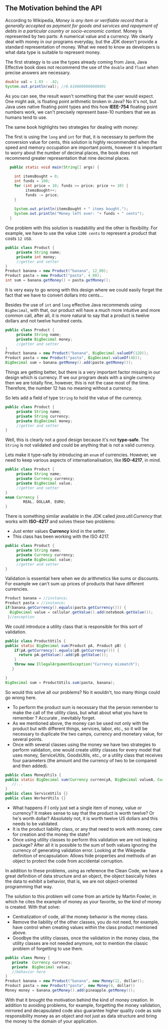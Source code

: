 ## The Motivation behind the API

According to Wikipedia, *Money is any item or verifiable record that is generally accepted as payment for goods and services and repayment of debts in a particular country or socio-economic context*. Money is represented by two parts: A numerical value and a currency. We clearly deal with money in our programs everyday, but the JDK doesn't provide a standard representation of money. What we need to know as developers is what data type is suitable to represent  money.

The first strategy is to use the types already coming from Java, Java Effective book does not recommend the use of the ``double`` and ``float`` when precise answers are necessary. 

``` java
double val = 1.03 - .42;
System.out.println(val); //0.6100000000000001
```

As you can see, the result wasn't something that the user would expect. One might ask, is floating point arithmetic broken in Java? No it's not, but Java uses native floating point types and this how **IEEE-754** floating point numbers work, we can't precisely represent base-10 numbers that we as humans tend to use.

The same book highlights two strategies for dealing with money: 

The first is using the ``long`` and ``int`` for that, it is necessary to perform the conversion value for cents, this solution is highly recommended when the speed and memory occupation are important points, however it is important to worry about the number of decimal places, the book does not recommend greater representation that nine decimal places.

``` java
  public static void main(String[] args) {
  
    int itemsBought = 0;
    int funds = 100;
    for (int price = 10; funds >= price; price += 10) {
         itemsBought++;
         funds -= price;
    }
    
    System.out.println(itemsBought + " items bought.");
    System.out.println("Money left over: "+ funds + " cents");
  }
```

One problem with this solution is readability and the other is flexibility. For example, we have to use the value `1200 cents` to represent a product that costs `12 USD`. 

``` java
public class Product {
     private String name;
     private int money;
     //getter and setter
}
Product banana = new Product("banana", 12_00);
Product pasta = new Product("pasta", 4_00);
int sum = banana.getMoney() + pasta.getMoney();
```

It is very easy to go wrong with this design where we could easily forget the fact that we have to convert dollars into cents...


Besides the use of ``int`` and ``long`` effective Java recommends using ``BigDecimal``, with that, our product will have a much more intuitive and more common call, after all, it is more natural to say that a product is twelve dollars and not twelve hundred cents.

``` java
public class Product {
     private String name;
     private BigDecimal money;
     //getter and setter
}
Product banana = new Product("banana", BigDecimal.valueOf(12D));
Product pasta = new Product("pasta", BigDecimal.valueOf(4D));
BigDecimal sum = banana.getMoney().add(paste.getMoney());
```

Things are getting better, but there is a very important factor missing in our design which is currency. If we our program deals with a single currency then we are totally fine, however, this is not the case most of the time. Therefore, the number 12 has no meaning without a currency. 

So lets add a field of type ``String`` to hold the value of the currency.


``` java
public class Product {
     private String name;
     private String currency;
     private BigDecimal money;
     //getter and setter
}
```

Well, this is clearly not a good design because it's not **type-safe**. The `String` is not validated and could be anything that is not a valid currency.

Lets make it type-safe by introducing an ``enum`` of currencies. However, we need to keep various aspects of internationalisation, like  **ISO-4217**, in mind.


``` java
public class Product {
     private String name;
     private Currency currency;
     private BigDecimal value;
     //getter and setter
}
enum Currency {
    	REAL, DOLLAR, EURO;
}
```

There is something similar available in the JDK called *java.util.Currency*
that works with **ISO-4217** and solves these two problems:

* Just enter values **Currency** kind in the setter.
* This class has been working with the ISO 4217.


``` java
public class Product {
     private String name;
     private Currency currency;
     private BigDecimal value;
     //getter and setter
}
```

Validation is essential here when we do arithmetics like sums or discounts. For example we can't sum up prices of products that have different currencies.


``` java
Product banana = //instance;
Product pasta = //instance;
if(banana.getCurrency().equals(pasta.getCurrency())) {
  BigDecimal value = cellular.getValue().add(notebook.getValue());
 }//exception
```

We could introduce a utility class that is responsible for this sort of validation.


``` java
public class ProductUtils {
public static BigDecimal sum(Product pA, Product pB) {
    if(pA.getCurrency().equals(pB.getCurrency())) {
      return pA.getValue().add(pB.getValue());
    }
    throw new IllegalArgumentException("Currency mismatch");
   }

}
BigDecimal sum = ProductUtils.sum(pasta, banana);
```



So would this solve all our problems? No it wouldn't, too many things could go wrong here.

 
* To perform the product sum is necessary that the person remember to make the call of the utility class, but what about what you have to remember ? Accurate , inevitably forget. 
* As we mentioned above, the money can be used not only with the product but with different things, services, labor, etc., so it will be necessary to duplicate the two camps, currency and monetary value, for several points.
* Once with several classes using the money we have two strategies to perform validation, one would create utility classes for every model that uses money, ServiceUtils, GoodsUtils, etc., or a utility class that receives four parameters (the amount and the currency of two to be compared and then added).

``` java
public class MoneyUtils {
public static BigDecimal sum(Currency currencyA, BigDecimal valueA, Currency currencyB, BigDecimal valueB) {
   //...
}
public class ServiceUtils {}
public class WorkerUtils {}
```

* What happens if I only just set a single item of money, value or currency? It makes sense to say that the product is worth twelve? Or he's worth dollar? Absolutely not, it is worth twelve US dollars and this needs to be validated.
* It is the product liability class, or any that need to work with money, care for creation and the money the state? 
* Once using utility classes to perform this validation we are not leaking package? After all it is possible to the sum of both values ignoring the currency of generating validation error. Looking at the Wikipedia definition of encapsulation: Allows hide properties and methods of an object to protect the code from accidental corruption.

In addition to these problems, using as reference the Clean Code, we have a great definition of data structure and an object, the object basically hides the data to exhibit a behavior, that is, we are not object-oriented programming that way.

The solution to this problem will come from an article by Martin Fowler, in which he cites the example of money as your favorite, so the kind of money is created. With that solve:

* Centralization of code, all the money behavior is the money class.
* Remove the liability of the other classes, you do not need, for example, have control when creating values within the class product mentioned above.
* Goodbye the utility classes, once the validation in the money class, the utility classes are not needed anymore, not to mention the classic problem of forgetting to use them.

``` java
public class Money {
   private  Currency currency;
   private  BigDecimal value;
   //behavior here
}
Product banana = new Product("banana", new Money(12, dollar));
Product pasta = new Product("pasta", new Money(4, dollar))
Money money = banana.getMoney().add(pineapple.getMoney());
```


With that it brought the motivation behind the kind of money creation. In addition to avoiding problems, for example, forgetting the money validation, mirrored and decapsulated code also guarantee higher quality code as sole responsibility money as an object and not just as data structure and bring the money to the domain of your application.
